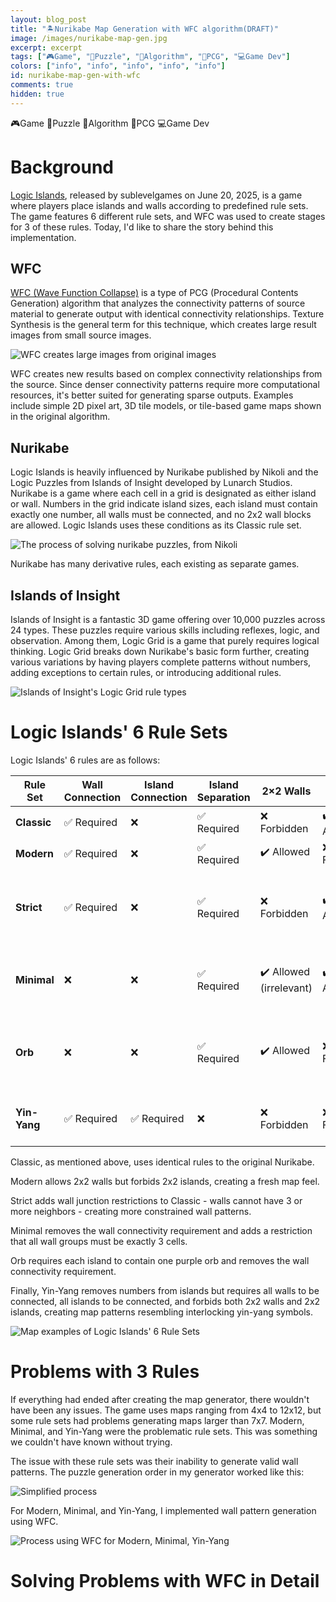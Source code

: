 ```yaml
---
layout: blog_post
title: "🏝️Nurikabe Map Generation with WFC algorithm(DRAFT)"
image: /images/nurikabe-map-gen.jpg
excerpt: excerpt
tags: ["🎮Game", "🧩Puzzle", "🤖Algorithm", "🎲PCG", "💻Game Dev"]
colors: ["info", "info", "info", "info", "info"]
id: nurikabe-map-gen-with-wfc
comments: true
hidden: true
---
```


<span class="badge badge-info">🎮Game</span>
<span class="badge badge-info">🧩Puzzle</span>
<span class="badge badge-info">🤖Algorithm</span>
<span class="badge badge-info">🎲PCG</span>
<span class="badge badge-info">💻Game Dev</span>

# Background

[Logic Islands](https://sublevelgames.github.io/logic-islands/), released by sublevelgames on June 20, 2025, is a game where players place islands and walls according to predefined rule sets. The game features 6 different rule sets, and WFC was used to create stages for 3 of these rules. Today, I'd like to share the story behind this implementation.

## WFC

[WFC (Wave Function Collapse)](https://github.com/mxgmn/WaveFunctionCollapse) is a type of PCG (Procedural Contents Generation) algorithm that analyzes the connectivity patterns of source material to generate output with identical connectivity relationships. Texture Synthesis is the general term for this technique, which creates large result images from small source images.

![WFC creates large images from original images](/images/nmg01.png)

WFC creates new results based on complex connectivity relationships from the source. Since denser connectivity patterns require more computational resources, it's better suited for generating sparse outputs. Examples include simple 2D pixel art, 3D tile models, or tile-based game maps shown in the original algorithm.

## Nurikabe

Logic Islands is heavily influenced by Nurikabe published by Nikoli and the Logic Puzzles from Islands of Insight developed by Lunarch Studios. Nurikabe is a game where each cell in a grid is designated as either island or wall. Numbers in the grid indicate island sizes, each island must contain exactly one number, all walls must be connected, and no 2x2 wall blocks are allowed. Logic Islands uses these conditions as its Classic rule set.

![The process of solving nurikabe puzzles, from Nikoli](/images/nmg02.png)

Nurikabe has many derivative rules, each existing as separate games.

## Islands of Insight

Islands of Insight is a fantastic 3D game offering over 10,000 puzzles across 24 types. These puzzles require various skills including reflexes, logic, and observation. Among them, Logic Grid is a game that purely requires logical thinking. Logic Grid breaks down Nurikabe's basic form further, creating various variations by having players complete patterns without numbers, adding exceptions to certain rules, or introducing additional rules.

![Islands of Insight's Logic Grid rule types](/images/nmg03.png)

# Logic Islands' 6 Rule Sets

Logic Islands' 6 rules are as follows:

| Rule Set | Wall Connection | Island Connection | Island Separation | 2×2 Walls | 2×2 Islands | Special Rules |
|------|---------|---------|---------|---------|---------|-----------|
| **Classic** | ✅ Required | ❌ | ✅ Required | ❌ Forbidden | ✔️ Allowed | - |
| **Modern** | ✅ Required | ❌ | ✅ Required | ✔️ Allowed | ❌ Forbidden | - |
| **Strict** | ✅ Required | ❌ | ✅ Required | ❌ Forbidden | ✔️ Allowed | Wall junction limit (3+ way connections forbidden) |
| **Minimal** | ❌ | ❌ | ✅ Required | ✔️ Allowed (irrelevant) | ✔️ Allowed | All wall groups must be exactly 3 cells |
| **Orb** | ❌ | ❌ | ✅ Required | ✔️ Allowed | ❌ Forbidden | - Each island needs 1 orb<br>- Single-cell islands forbidden |
| **Yin-Yang** | ✅ Required | ✅ Required | ❌ | ❌ Forbidden | ❌ Forbidden | Islands without numbers allowed |


Classic, as mentioned above, uses identical rules to the original Nurikabe. 

Modern allows 2x2 walls but forbids 2x2 islands, creating a fresh map feel. 

Strict adds wall junction restrictions to Classic - walls cannot have 3 or more neighbors - creating more constrained wall patterns. 

Minimal removes the wall connectivity requirement and adds a restriction that all wall groups must be exactly 3 cells. 

Orb requires each island to contain one purple orb and removes the wall connectivity requirement. 

Finally, Yin-Yang removes numbers from islands but requires all walls to be connected, all islands to be connected, and forbids both 2x2 walls and 2x2 islands, creating map patterns resembling interlocking yin-yang symbols.

![Map examples of Logic Islands' 6 Rule Sets](/images/nmg04.png)

# Problems with 3 Rules

If everything had ended after creating the map generator, there wouldn't have been any issues. The game uses maps ranging from 4x4 to 12x12, but some rule sets had problems generating maps larger than 7x7. Modern, Minimal, and Yin-Yang were the problematic rule sets. This was something we couldn't have known without trying.

The issue with these rule sets was their inability to generate valid wall patterns. The puzzle generation order in my generator worked like this:

![Simplified process](/images/nmg05.png)

For Modern, Minimal, and Yin-Yang, I implemented wall pattern generation using WFC.

![Process using WFC for Modern, Minimal, Yin-Yang](/images/nmg06.png)

# Solving Problems with WFC in Detail

